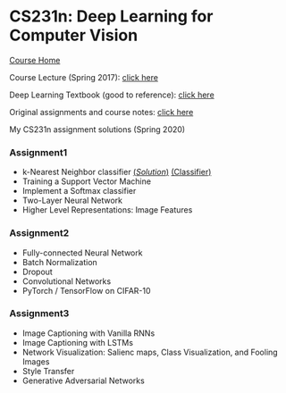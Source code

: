 # CS231n: Deep Learning for Computer Vision

[Course Home](http://cs231n.stanford.edu/) 

Course Lecture (Spring 2017): [click here](https://www.youtube.com/playlist?list=PLC1qU-LWwrF64f4QKQT-Vg5Wr4qEE1Zxk)

Deep Learning Textbook (good to reference): [click here](https://www.deeplearningbook.org/)

Original assignments and course notes: [click here](https://github.com/maxim5/cs231n-2020-spring)

My CS231n assignment solutions (Spring 2020)

### Assignment1
- k-Nearest Neighbor classifier 
[(_Solution_)](https://github.com/ssoup0224/CS231N/blob/main/assignment1/knn.ipynb)
[(Classifier)](https://github.com/ssoup0224/CS231N/blob/main/assignment1/cs231n/classifiers/k_nearest_neighbor.py)
- Training a Support Vector Machine
- Implement a Softmax classifier
- Two-Layer Neural Network
- Higher Level Representations: Image Features

### Assignment2
- Fully-connected Neural Network
- Batch Normalization
- Dropout
- Convolutional Networks
- PyTorch / TensorFlow on CIFAR-10

### Assignment3
- Image Captioning with Vanilla RNNs
- Image Captioning with LSTMs
- Network Visualization: Salienc maps, Class Visualization, and Fooling Images
- Style Transfer
- Generative Adversarial Networks
